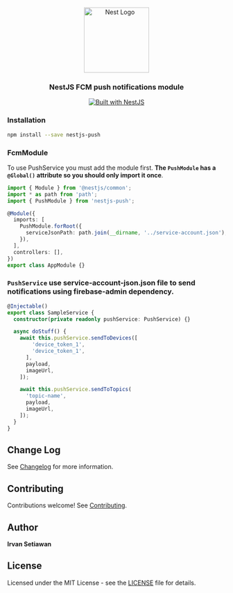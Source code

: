 <h1 align="center"></h1>

<div align="center">
  <a href="http://nestjs.com/" target="_blank">
    <img src="https://nestjs.com/img/logo_text.svg" width="150" alt="Nest Logo" />
  </a>
</div>

<h3 align="center">NestJS FCM push notifications module</h3>

<div align="center">
  <a href="https://nestjs.com" target="_blank">
    <img src="https://img.shields.io/badge/built%20with-NestJs-red.svg" alt="Built with NestJS">
  </a>
</div>

### Installation

```bash
npm install --save nestjs-push
```

### FcmModule

To use PushService you must add the module first. 
**The `PushModule` has a `@Global()` attribute so you should only import it once**.

```typescript
import { Module } from '@nestjs/common';
import * as path from 'path';
import { PushModule } from 'nestjs-push';

@Module({
  imports: [
    PushModule.forRoot({
      serviceJsonPath: path.join(__dirname, '../service-account.json'),
    }),
  ],
  controllers: [],
})
export class AppModule {}
```

### `PushService` use service-account-json.json file to send notifications using firebase-admin dependency.

```typescript
@Injectable()
export class SampleService {
  constructor(private readonly pushService: PushService) {}

  async doStuff() {
    await this.pushService.sendToDevices([
        'device_token_1',
        'device_token_1',
      ],
      payload,
      imageUrl,
    ]);

    await this.pushService.sendToTopics(
      'topic-name',
      payload,
      imageUrl,
    ]);
  }
}
```

## Change Log

See [Changelog](CHANGELOG.md) for more information.

## Contributing

Contributions welcome! See [Contributing](CONTRIBUTING.md).

## Author

**Irvan Setiawan**

## License

Licensed under the MIT License - see the [LICENSE](LICENSE) file for details.

